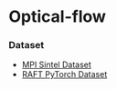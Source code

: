 # Optical-flow
### Dataset

- [MPI Sintel Dataset](https://www.kaggle.com/datasets/artemmmtry/mpi-sintel-dataset)
- [RAFT PyTorch Dataset](https://www.kaggle.com/datasets/daigohirooka/raft-pytorch)
